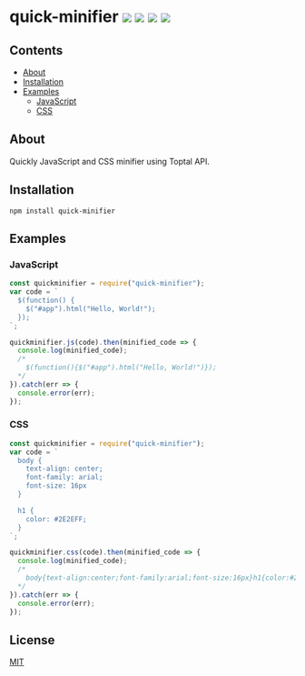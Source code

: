 # quick-minifier <img src="https://img.shields.io/npm/v/quick-minifier?color=%234472E7&label=version"/> <img src="https://img.shields.io/npm/l/quick-minifier?color=%234472E7&label=license"/> <img src="https://img.shields.io/node/v/quick-minifier?color=%2300927F&label=node"/> <img src="https://img.shields.io/npm/dt/quick-minifier?color=%2300927F&label=downloads"/>

## Contents

- [About](#about)
- [Installation](#installation)
- [Examples](#examples)
  - [JavaScript](#javascript)
  - [CSS](#css)

## About

Quickly JavaScript and CSS minifier using Toptal API.

## Installation

```sh-session
npm install quick-minifier
```

## Examples

### JavaScript

```js
const quickminifier = require("quick-minifier");
var code = `
  $(function() {
    $("#app").html("Hello, World!");
  });
`;

quickminifier.js(code).then(minified_code => {
  console.log(minified_code);
  /*
    $(function(){$("#app").html("Hello, World!")});
  */
}).catch(err => {
  console.error(err);
});
```

### CSS

```js
const quickminifier = require("quick-minifier");
var code = `
  body {
    text-align: center;
    font-family: arial;
    font-size: 16px
  }

  h1 {
    color: #2E2EFF;
  }
`;

quickminifier.css(code).then(minified_code => {
  console.log(minified_code);
  /*
    body{text-align:center;font-family:arial;font-size:16px}h1{color:#2e2eff}
  */
}).catch(err => {
  console.error(err);
});
```

## License

[MIT](LICENSE.md)